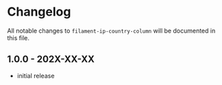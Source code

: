 # Changelog

All notable changes to `filament-ip-country-column` will be documented in this file.

## 1.0.0 - 202X-XX-XX

- initial release
